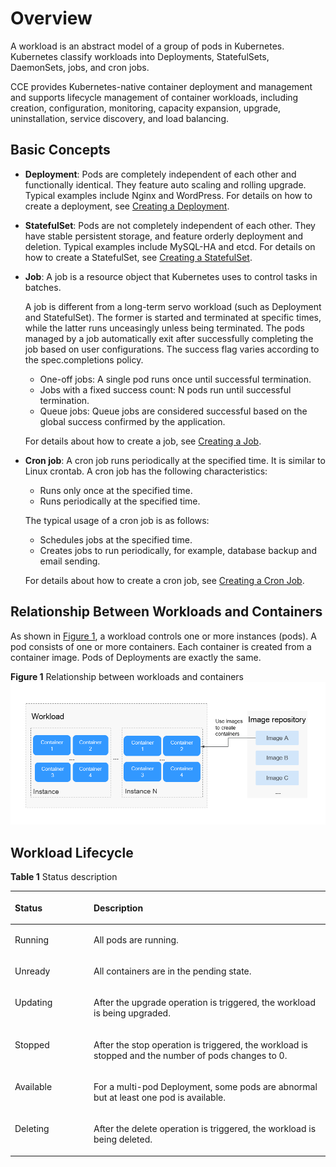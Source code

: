 # Overview<a name="cce_01_0006"></a>

A  workload  is an abstract model of a group of pods in Kubernetes. Kubernetes classify workloads into  Deployments,  StatefulSets,  DaemonSets,  jobs, and  cron jobs.

CCE provides Kubernetes-native container deployment and management and supports lifecycle management of container workloads, including creation, configuration, monitoring, capacity expansion, upgrade, uninstallation, service discovery, and load balancing.

## Basic Concepts<a name="section9568145263015"></a>

-   **Deployment**: Pods are completely independent of each other and functionally identical. They feature auto scaling and rolling upgrade. Typical examples include Nginx and WordPress. For details on how to create a deployment, see  [Creating a Deployment](creating-a-deployment.md).
-   **StatefulSet**: Pods are not completely independent of each other. They have stable persistent storage, and feature orderly deployment and deletion. Typical examples include MySQL-HA and etcd. For details on how to create a StatefulSet, see  [Creating a StatefulSet](creating-a-statefulset.md).
-   **Job**: A job is a resource object that Kubernetes uses to control tasks in batches.

    A job is different from a long-term servo workload \(such as Deployment and StatefulSet\). The former is started and terminated at specific times, while the latter runs unceasingly unless being terminated. The pods managed by a job automatically exit after successfully completing the job based on user configurations. The success flag varies according to the spec.completions policy.

    -   One-off jobs: A single pod runs once until successful termination.
    -   Jobs with a fixed success count: N pods run until successful termination.
    -   Queue jobs: Queue jobs are considered successful based on the global success confirmed by the application.

    For details about how to create a job, see  [Creating a Job](creating-a-job.md).

-   **Cron job**: A cron job runs periodically at the specified time. It is similar to Linux crontab. A cron job has the following characteristics:

    -   Runs only once at the specified time.
    -   Runs periodically at the specified time.

    The typical usage of a cron job is as follows:

    -   Schedules jobs at the specified time.
    -   Creates jobs to run periodically, for example, database backup and email sending.

    For details about how to create a cron job, see  [Creating a Cron Job](creating-a-cron-job.md).


## Relationship Between Workloads and Containers<a name="section16194164519394"></a>

As shown in  [Figure 1](#fig1801862479), a workload controls one or more instances \(pods\). A pod consists of one or more containers. Each container is created from a container image. Pods of Deployments are exactly the same.

**Figure  1**  Relationship between workloads and containers<a name="fig1801862479"></a>  
![](figures/relationship-between-workloads-and-containers.png "relationship-between-workloads-and-containers")

## Workload Lifecycle<a name="section3891192610218"></a>

**Table  1**  Status description

<a name="table488465253420"></a>
<table><thead align="left"><tr id="row13888105212343"><th class="cellrowborder" valign="top" width="25%" id="mcps1.2.3.1.1"><p id="p1788975203415"><a name="p1788975203415"></a><a name="p1788975203415"></a>Status</p>
</th>
<th class="cellrowborder" valign="top" width="75%" id="mcps1.2.3.1.2"><p id="p788975211347"><a name="p788975211347"></a><a name="p788975211347"></a>Description</p>
</th>
</tr>
</thead>
<tbody><tr id="row14889152173415"><td class="cellrowborder" valign="top" width="25%" headers="mcps1.2.3.1.1 "><p id="p1788905212343"><a name="p1788905212343"></a><a name="p1788905212343"></a>Running</p>
</td>
<td class="cellrowborder" valign="top" width="75%" headers="mcps1.2.3.1.2 "><p id="p188914522345"><a name="p188914522345"></a><a name="p188914522345"></a>All pods are running.</p>
</td>
</tr>
<tr id="row12889195263417"><td class="cellrowborder" valign="top" width="25%" headers="mcps1.2.3.1.1 "><p id="p1888915253412"><a name="p1888915253412"></a><a name="p1888915253412"></a>Unready</p>
</td>
<td class="cellrowborder" valign="top" width="75%" headers="mcps1.2.3.1.2 "><p id="p12889152113418"><a name="p12889152113418"></a><a name="p12889152113418"></a>All containers are in the pending state.</p>
</td>
</tr>
<tr id="row12889195213419"><td class="cellrowborder" valign="top" width="25%" headers="mcps1.2.3.1.1 "><p id="p6889135218347"><a name="p6889135218347"></a><a name="p6889135218347"></a>Updating</p>
</td>
<td class="cellrowborder" valign="top" width="75%" headers="mcps1.2.3.1.2 "><p id="p18889052203414"><a name="p18889052203414"></a><a name="p18889052203414"></a>After the upgrade operation is triggered, the workload is being upgraded.</p>
</td>
</tr>
<tr id="row2088975211346"><td class="cellrowborder" valign="top" width="25%" headers="mcps1.2.3.1.1 "><p id="p788915203415"><a name="p788915203415"></a><a name="p788915203415"></a>Stopped</p>
</td>
<td class="cellrowborder" valign="top" width="75%" headers="mcps1.2.3.1.2 "><p id="p15889152103417"><a name="p15889152103417"></a><a name="p15889152103417"></a>After the stop operation is triggered, the workload is stopped and the number of pods changes to 0.</p>
</td>
</tr>
<tr id="row172011222121114"><td class="cellrowborder" valign="top" width="25%" headers="mcps1.2.3.1.1 "><p id="p132017221115"><a name="p132017221115"></a><a name="p132017221115"></a>Available</p>
</td>
<td class="cellrowborder" valign="top" width="75%" headers="mcps1.2.3.1.2 "><p id="p16202132212113"><a name="p16202132212113"></a><a name="p16202132212113"></a>For a multi-pod Deployment, some pods are abnormal but at least one pod is available.</p>
</td>
</tr>
<tr id="row1280465420481"><td class="cellrowborder" valign="top" width="25%" headers="mcps1.2.3.1.1 "><p id="p198052054104811"><a name="p198052054104811"></a><a name="p198052054104811"></a>Deleting</p>
</td>
<td class="cellrowborder" valign="top" width="75%" headers="mcps1.2.3.1.2 "><p id="p8805854104812"><a name="p8805854104812"></a><a name="p8805854104812"></a>After the delete operation is triggered, the workload is being deleted.</p>
</td>
</tr>
</tbody>
</table>

